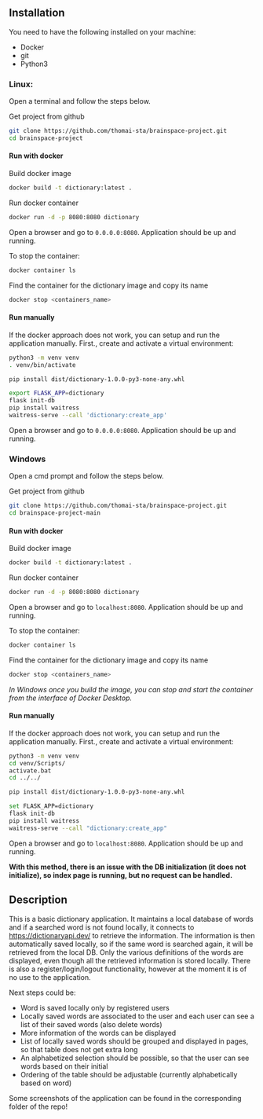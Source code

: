 ## Installation

You need to have the following installed on your machine:
- Docker
- git
- Python3

### Linux:

Open a terminal and follow the steps below.

Get project from github
```bash
git clone https://github.com/thomai-sta/brainspace-project.git
cd brainspace-project
```

#### Run with docker

Build docker image

```bash
docker build -t dictionary:latest .
```

Run docker container
```bash
docker run -d -p 8080:8080 dictionary
```

Open a browser and go to ```0.0.0.0:8080```. Application should be up and running.

To stop the container:
```bash
docker container ls
```
Find the container for the dictionary image and copy its name
```bash
docker stop <containers_name>
```

#### Run manually

If the docker approach does not work, you can setup and run the application manually. First., create and activate a virtual environment:
```bash
python3 -m venv venv
. venv/bin/activate
```

```bash
pip install dist/dictionary-1.0.0-py3-none-any.whl
```

```bash
export FLASK_APP=dictionary
flask init-db
pip install waitress
waitress-serve --call 'dictionary:create_app'
```

Open a browser and go to ```0.0.0.0:8080```. Application should be up and running.

### Windows

Open a cmd prompt and follow the steps below.

Get project from github
```bash
git clone https://github.com/thomai-sta/brainspace-project.git
cd brainspace-project-main
```

#### Run with docker

Build docker image

```bash
docker build -t dictionary:latest .
```

Run docker container
```bash
docker run -d -p 8080:8080 dictionary
```

Open a browser and go to ```localhost:8080```. Application should be up and running.

To stop the container:
```bash
docker container ls
```
Find the container for the dictionary image and copy its name
```bash
docker stop <containers_name>
```

*In Windows once you build the image, you can stop and start the container from the interface of Docker Desktop.*
#### Run manually

If the docker approach does not work, you can setup and run the application manually. First., create and activate a virtual environment:
```bash
python3 -m venv venv
cd venv/Scripts/
activate.bat
cd ../../
```

```bash
pip install dist/dictionary-1.0.0-py3-none-any.whl
```

```bash
set FLASK_APP=dictionary
flask init-db
pip install waitress
waitress-serve --call "dictionary:create_app"
```

Open a browser and go to ```localhost:8080```. Application should be up and running.

**With this method, there is an issue with the DB initialization (it does not initialize), so index page is running, but no request can be handled.**


## Description

This is a basic dictionary application. It maintains a local database of words and if a searched word is not found locally, it connects to https://dictionaryapi.dev/ to retrieve the information. The information is then automatically saved locally, so if the same word is searched again, it will be retrieved from the local DB. Only the various definitions of the words are displayed, even though all the retrieved information is stored locally. There is also a register/login/logout functionality, however at the moment it is of no use to the application.

Next steps could be:

- Word is saved locally only by registered users
- Locally saved words are associated to the user and each user can see a list of their saved words (also delete words)
- More information of the words can be displayed
- List of locally saved words should be grouped and displayed in pages, so that table does not get extra long
- An alphabetized selection should be possible, so that the user can see words based on their initial
- Ordering of the table should be adjustable (currently alphabetically based on word)



Some screenshots of the application can be found in the corresponding folder of the repo!

